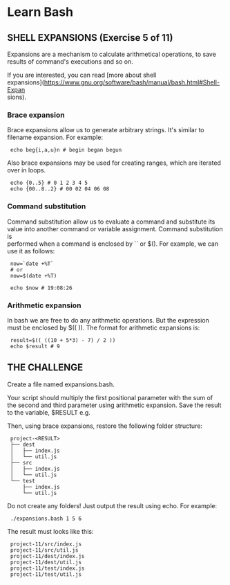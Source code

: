  # Learn Bash  
   
 ## SHELL EXPANSIONS (Exercise 5 of 11)  
   
  Expansions  are a mechanism to calculate arithmetical operations, to save  
  results of command's executions and so on.  
   
  If you are interested, you can read [more about shell  
  expansions](https://www.gnu.org/software/bash/manual/bash.html#Shell-Expan  
  sions).  
   
 ### Brace expansion  
   
  Brace expansions allow us to generate arbitrary strings. It's similar to  
  filename expansion. For example:  
   
     echo beg{i,a,u}n # begin began begun  
   
  Also brace expansions may be used for creating ranges, which are iterated  
  over in loops.  
   
     echo {0..5} # 0 1 2 3 4 5  
     echo {00..8..2} # 00 02 04 06 08  
   
 ### Command substitution  
   
  Command substitution allow us to evaluate a command and substitute its  
  value into another command or variable assignment. Command substitution is  
  performed when a command is enclosed by ``  or $().  For example, we can  
  use it as follows:  
   
     now=`date +%T`  
     # or  
     now=$(date +%T)  
       
     echo $now # 19:08:26  
   
 ### Arithmetic expansion  
   
  In bash we are free to do any arithmetic operations. But the expression  
  must be enclosed by $(( )). The format for arithmetic expansions is:  
   
     result=$(( ((10 + 5*3) - 7) / 2 ))  
     echo $result # 9  
   
 ## THE CHALLENGE  
   
  Create a file named expansions.bash.  
   
  Your script should multiply the first positional parameter with the sum of  
  the second and third parameter using arithmetic expansion. Save the result  
  to the variable, $RESULT e.g.  
   
  Then, using brace expansions, restore the following folder structure:  
   
     project-<RESULT>  
     ├── dest  
     │   ├── index.js  
     │   └── util.js  
     ├── src  
     │   ├── index.js  
     │   └── util.js  
     └── test  
         ├── index.js  
         └── util.js  
   
  Do not create any folders! Just output the result using echo. For example:  
   
     ./expansions.bash 1 5 6  
   
  The result must looks like this:  
   
     project-11/src/index.js  
     project-11/src/util.js  
     project-11/dest/index.js  
     project-11/dest/util.js  
     project-11/test/index.js  
     project-11/test/util.js  

